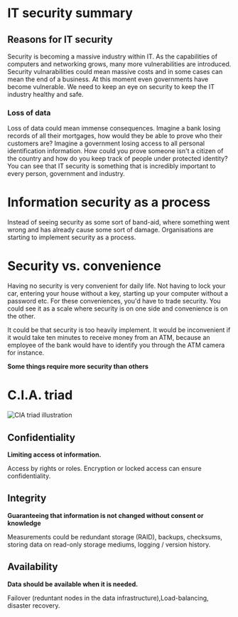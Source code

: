 # IT security summary
## Reasons for IT security
Security is becoming a massive industry within IT. As the capabilities of computers and networking grows, many more vulnerabilities are introduced. Security vulnarabilities could mean massive costs and in some cases can mean the end of a business. At this moment even governments have become vulnerable. We need to keep an eye on security to keep the IT industry healthy and safe.

### Loss of data
Loss of data could mean immense consequences. Imagine a bank losing records of all their mortgages, how would they be able to prove who their customers are? Imagine a government losing access to all personal identification information. How could you prove someone isn't a citizen of the country and how do you keep track of people under protected identity? You can see that IT security is something that is incredibly important to every person, government and industry.

# Information security as a process
Instead of seeing security as some sort of band-aid, where something went wrong and has already cause some sort of damage. Organisations are starting to implement security as a process. 

# Security vs. convenience
Having no security is very convenient for daily life. Not having to lock your car, entering your house without a key, starting up your computer without a password etc. For these conveniences, you'd have to trade security. You could see it as a scale where security is on one side and convenience is on the other.

It could be that security is too heavily implement. It would be inconvenient if it would take ten minutes to receive money from an ATM, because an employee of the bank would have to identify you through the ATM camera for instance.

**Some things require more security than others**

# C.I.A. triad
![CIA triad illustration](https://proxy.duckduckgo.com/iu/?u=https%3A%2F%2Fwww.ibm.com%2Fblogs%2Fcloud-computing%2Fwp-content%2Fuploads%2F2018%2F01%2FTRIAD.png&f=1)
## Confidentiality
**Limiting access ot information.**

Access by rights or roles. Encryption or locked access can ensure confidentiality.

## Integrity
**Guaranteeing that information is not changed without consent or knowledge**

Measurements could be redundant storage (RAID), backups, checksums, storing data on read-only storage mediums, logging / version history.

## Availability
**Data should be available when it is needed.**

Failover (reduntant nodes in the data infrastructure),Load-balancing, disaster recovery.


